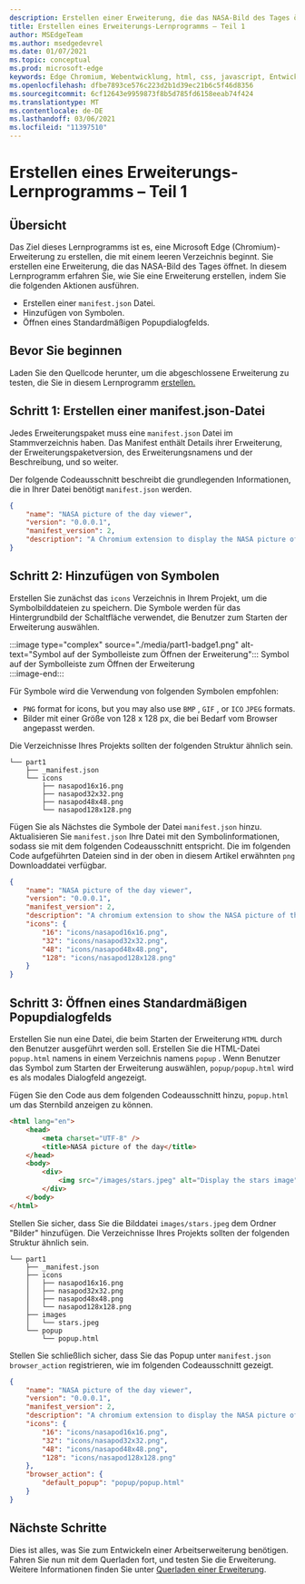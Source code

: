 ```yaml
---
description: Erstellen einer Erweiterung, die das NASA-Bild des Tages öffnet
title: Erstellen eines Erweiterungs-Lernprogramms – Teil 1
author: MSEdgeTeam
ms.author: msedgedevrel
ms.date: 01/07/2021
ms.topic: conceptual
ms.prod: microsoft-edge
keywords: Edge Chromium, Webentwicklung, html, css, javascript, Entwickler, Erweiterungen
ms.openlocfilehash: dfbe7893ce576c223d2b1d39ec21b6c5f46d8356
ms.sourcegitcommit: 6cf12643e9959873f8b5d785fd6158eeab74f424
ms.translationtype: MT
ms.contentlocale: de-DE
ms.lasthandoff: 03/06/2021
ms.locfileid: "11397510"
---
```

# <a name="create-an-extension-tutorial---part-1"></a>Erstellen eines Erweiterungs-Lernprogramms – Teil 1  

## <a name="overview"></a>Übersicht  

Das Ziel dieses Lernprogramms ist es, eine Microsoft Edge (Chromium)-Erweiterung zu erstellen, die mit einem leeren Verzeichnis beginnt.  Sie erstellen eine Erweiterung, die das NASA-Bild des Tages öffnet. In diesem Lernprogramm erfahren Sie, wie Sie eine Erweiterung erstellen, indem Sie die folgenden Aktionen ausführen.  

*   Erstellen einer `manifest.json` Datei.  
*   Hinzufügen von Symbolen.  
*   Öffnen eines Standardmäßigen Popupdialogfelds.  

## <a name="before-you-begin"></a>Bevor Sie beginnen

Laden Sie den Quellcode herunter, um die abgeschlossene Erweiterung zu testen, die Sie in diesem Lernprogramm [erstellen.][ArchiveExtensionGettingStartedPart1]  

## <a name="step-1-create-a-manifestjson-file"></a>Schritt 1: Erstellen einer manifest.json-Datei

Jedes Erweiterungspaket muss eine `manifest.json` Datei im Stammverzeichnis haben.  Das Manifest enthält Details ihrer Erweiterung, der Erweiterungspaketversion, des Erweiterungsnamens und der Beschreibung, und so weiter.  

Der folgende Codeausschnitt beschreibt die grundlegenden Informationen, die in Ihrer Datei benötigt `manifest.json` werden.  

```json
{
    "name": "NASA picture of the day viewer",
    "version": "0.0.0.1",
    "manifest_version": 2,
    "description": "A Chromium extension to display the NASA picture of the day."
}
```  

## <a name="step-2-add-icons"></a>Schritt 2: Hinzufügen von Symbolen  

Erstellen Sie zunächst das `icons` Verzeichnis in Ihrem Projekt, um die Symbolbilddateien zu speichern.  Die Symbole werden für das Hintergrundbild der Schaltfläche verwendet, die Benutzer zum Starten der Erweiterung auswählen.  

:::image type="complex" source="./media/part1-badge1.png" alt-text="Symbol auf der Symbolleiste zum Öffnen der Erweiterung":::
   Symbol auf der Symbolleiste zum Öffnen der Erweiterung  
:::image-end:::  

Für Symbole wird die Verwendung von folgenden Symbolen empfohlen: 
*   `PNG` format for icons, but you may also use `BMP` , `GIF` , or `ICO` `JPEG` formats.  
*   Bilder mit einer Größe von 128 x 128 px, die bei Bedarf vom Browser angepasst werden.  

Die Verzeichnisse Ihres Projekts sollten der folgenden Struktur ähnlich sein.   

```shell
└── part1
    ├── _manifest.json
    └── icons
        ├── nasapod16x16.png
        ├── nasapod32x32.png
        ├── nasapod48x48.png
        └── nasapod128x128.png
```  

Fügen Sie als Nächstes die Symbole der Datei `manifest.json` hinzu. Aktualisieren Sie `manifest.json` Ihre Datei mit den Symbolinformationen, sodass sie mit dem folgenden Codeausschnitt entspricht. Die im folgenden Code aufgeführten Dateien sind in der oben in diesem Artikel erwähnten `png` Downloaddatei verfügbar.  

```json
{
    "name": "NASA picture of the day viewer",
    "version": "0.0.0.1",
    "manifest_version": 2,
    "description": "A chromium extension to show the NASA picture of the day.",
    "icons": {
        "16": "icons/nasapod16x16.png",
        "32": "icons/nasapod32x32.png",
        "48": "icons/nasapod48x48.png",
        "128": "icons/nasapod128x128.png"
    }
}
```  

## <a name="step-3-open-a-default-pop-up-dialog"></a>Schritt 3: Öffnen eines Standardmäßigen Popupdialogfelds  

Erstellen Sie nun eine Datei, die beim Starten der Erweiterung `HTML` durch den Benutzer ausgeführt werden soll.  Erstellen Sie die HTML-Datei `popup.html` namens in einem Verzeichnis namens `popup` .  Wenn Benutzer das Symbol zum Starten der Erweiterung auswählen, `popup/popup.html` wird es als modales Dialogfeld angezeigt.  

Fügen Sie den Code aus dem folgenden Codeausschnitt hinzu, `popup.html` um das Sternbild anzeigen zu können.  

```html
<html lang="en">
    <head>
        <meta charset="UTF-8" />
        <title>NASA picture of the day</title>
    </head>
    <body>
        <div>
            <img src="/images/stars.jpeg" alt="Display the stars image" />
        </div>
    </body>
</html>
```  

Stellen Sie sicher, dass Sie die Bilddatei `images/stars.jpeg` dem Ordner "Bilder" hinzufügen.  Die Verzeichnisse Ihres Projekts sollten der folgenden Struktur ähnlich sein.   

```shell
└── part1
    ├── _manifest.json
    ├── icons
    │   ├── nasapod16x16.png
    │   ├── nasapod32x32.png
    │   ├── nasapod48x48.png
    │   └── nasapod128x128.png
    ├── images
    │   └── stars.jpeg
    └── popup
        └── popup.html
```  

Stellen Sie schließlich sicher, dass Sie das Popup unter `manifest.json` `browser_action` registrieren, wie im folgenden Codeausschnitt gezeigt.  

```json
{
    "name": "NASA picture of the day viewer",
    "version": "0.0.0.1",
    "manifest_version": 2,
    "description": "A chromium extension to display the NASA picture of the day.",
    "icons": {
        "16": "icons/nasapod16x16.png",
        "32": "icons/nasapod32x32.png",
        "48": "icons/nasapod48x48.png",
        "128": "icons/nasapod128x128.png"
    },
    "browser_action": {
        "default_popup": "popup/popup.html"
    }
}
```  

## <a name="next-steps"></a>Nächste Schritte
Dies ist alles, was Sie zum Entwickeln einer Arbeitserweiterung benötigen.  Fahren Sie nun mit dem Querladen fort, und testen Sie die Erweiterung. Weitere Informationen finden Sie unter [Querladen einer Erweiterung][TestExtensionSideload].  

<!-- image links -->  

<!--[ImagePart1Heirarchy]: ./media/part1-heirarchy.png "Directory Structure"  -->  
<!--[ImagePart1Badge1]: ./media/part1-badge1.png "Toolbar Badge Icon"  -->  
<!--[ImagePart1Heirarchy1]: ./media/part1-heirarchy1.png "Directory Structure for Extension"  -->  
<!--[ImagePart1Threedots]: ./media/part1-threedots.png "Choose Extensions"  -->  
<!--[ImagePart1DevelopermodeToggle]: ./media/part1-developermode-toggle.png "Enable Developer Mode"  -->  
<!--[ImagePart1InstalledExtension]: ./media/part1-installed-extension.png "Installed Extensions"  -->  

<!-- links -->  

[ArchiveExtensionGettingStartedPart1]: https://github.com/MicrosoftEdge/MicrosoftEdge-Extensions-Demos/tree/master/extension-getting-started-part1/part1 "Abgeschlossene Erweiterungspaketquelle | Microsoft Docs"

[TestExtensionSideload]: ./extension-sideloading.md "Testen der Erweiterung (Querladen) | Microsoft Docs"
